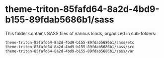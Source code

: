 # theme-triton-85fafd64-8a2d-4bd9-b155-89fdab5686b1/sass

This folder contains SASS files of various kinds, organized in sub-folders:

    theme-triton-85fafd64-8a2d-4bd9-b155-89fdab5686b1/sass/etc
    theme-triton-85fafd64-8a2d-4bd9-b155-89fdab5686b1/sass/src
    theme-triton-85fafd64-8a2d-4bd9-b155-89fdab5686b1/sass/var

